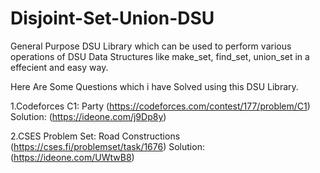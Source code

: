 # Disjoint-Set-Union-DSU
General Purpose DSU Library which can be used to perform various operations of DSU Data Structures like make_set, find_set, union_set in a effecient and easy way.

Here Are Some Questions which i have Solved using this DSU Library.

1.Codeforces C1: Party (https://codeforces.com/contest/177/problem/C1)
Solution: (https://ideone.com/j9Dp8y)

2.CSES Problem Set: Road Constructions (https://cses.fi/problemset/task/1676)
Solution: (https://ideone.com/UWtwB8)
